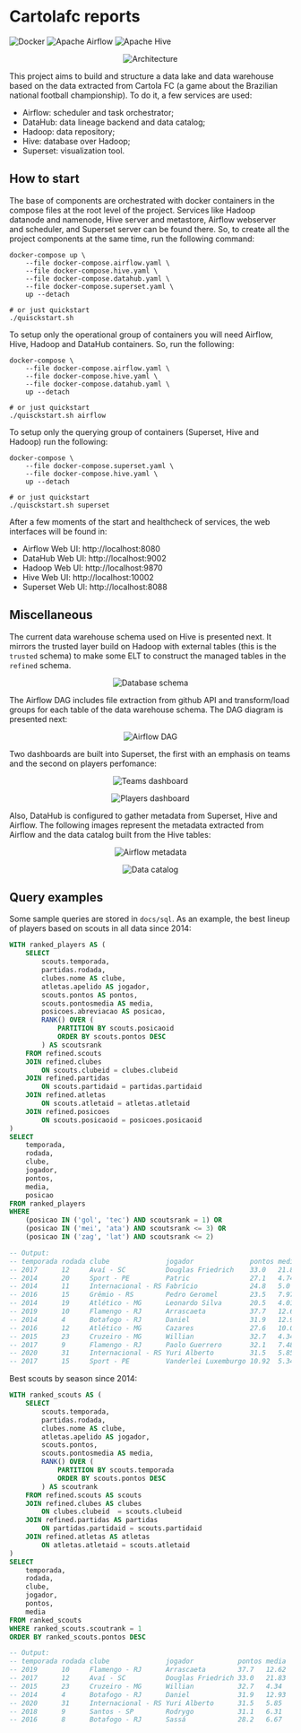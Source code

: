 # Cartolafc reports

<p>
<img alt="Docker" src="https://img.shields.io/badge/docker-%230db7ed.svg?&style=for-the-badge&logo=docker&logoColor=white"/>
<img alt="Apache Airflow" src="https://img.shields.io/badge/apacheairflow-%23017cee.svg?&style=for-the-badge&logo=apache-airflow&logoColor=white"/>
<img alt="Apache Hive" src="https://img.shields.io/badge/apachehive-%23FDEE21.svg?&style=for-the-badge&logo=apache-hive&logoColor=black"/>
</p>

<p align="center">
<img alt="Architecture" src="./docs/architecture.jpg"/>
</p>

This project aims to build and structure a data lake and data warehouse based on the data extracted from Cartola FC (a game about the Brazilian national football championship). To do it, a few services are used:

- Airflow: scheduler and task orchestrator;
- DataHub: data lineage backend and data catalog;
- Hadoop: data repository;
- Hive: database over Hadoop;
- Superset: visualization tool.

## How to start

The base of components are orchestrated with docker containers in the compose files at the root level of the project. Services like Hadoop datanode and namenode, Hive server and metastore, Airflow webserver and scheduler, and Superset server can be found there. So, to create all the project components at the same time, run the following command:

```shell
docker-compose up \
    --file docker-compose.airflow.yaml \
    --file docker-compose.hive.yaml \
    --file docker-compose.datahub.yaml \
    --file docker-compose.superset.yaml \
    up --detach

# or just quickstart
./quisckstart.sh
```

To setup only the operational group of containers you will need Airflow, Hive, Hadoop and DataHub containers. So, run the following:

```shell
docker-compose \
    --file docker-compose.airflow.yaml \
    --file docker-compose.hive.yaml \
    --file docker-compose.datahub.yaml \
    up --detach

# or just quickstart
./quisckstart.sh airflow
```

To setup only the querying group of containers (Superset, Hive and Hadoop) run the following:

```shell
docker-compose \
    --file docker-compose.superset.yaml \
    --file docker-compose.hive.yaml \
    up --detach

# or just quickstart
./quisckstart.sh superset
```

After a few moments of the start and healthcheck of services, the web interfaces will be found in:
- Airflow Web UI: http://localhost:8080
- DataHub Web UI: http://localhost:9002
- Hadoop Web UI: http://localhost:9870
- Hive Web UI: http://localhost:10002
- Superset Web UI: http://localhost:8088

## Miscellaneous

The current data warehouse schema used on Hive is presented next. It mirrors the trusted layer build on Hadoop with external tables (this is the `trusted` schema) to make some ELT to construct the managed tables in the `refined` schema.

<p align="center">
<img alt="Database schema" src="./docs/schema.png"/>
</p>

The Airflow DAG includes file extraction from github API and transform/load groups for each table of the data warehouse schema. The DAG diagram is presented next:

<p align="center">
<img alt="Airflow DAG" src="./docs/dag.png"/>
</p>

Two dashboards are built into Superset, the first with an emphasis on teams and the second on players perfomance:

<p align="center">
<img alt="Teams dashboard" src="./docs/dashboard-clubes.png"/>
</p>

<p align="center">
<img alt="Players dashboard" src="./docs/dashboard-atletas.png"/>
</p>

Also, DataHub is configured to gather metadata from Superset, Hive and Airflow. The following images represent the metadata extracted from Airflow and the data catalog built from the Hive tables:

<p align="center">
<img alt="Airflow metadata" src="./docs/task-catalog.png"/>
</p>

<p align="center">
<img alt="Data catalog" src="./docs/data-catalog.png"/>
</p>

## Query examples

Some sample queries are stored in `docs/sql`. As an example, the best lineup of players based on scouts in all data since 2014:

```sql
WITH ranked_players AS (
    SELECT
        scouts.temporada,
        partidas.rodada,
        clubes.nome AS clube,
        atletas.apelido AS jogador,
        scouts.pontos AS pontos,
        scouts.pontosmedia AS media,
        posicoes.abreviacao AS posicao,
        RANK() OVER (
            PARTITION BY scouts.posicaoid
            ORDER BY scouts.pontos DESC
        ) AS scoutsrank
    FROM refined.scouts
    JOIN refined.clubes
        ON scouts.clubeid = clubes.clubeid
    JOIN refined.partidas
        ON scouts.partidaid = partidas.partidaid
    JOIN refined.atletas
        ON scouts.atletaid = atletas.atletaid
    JOIN refined.posicoes
        ON scouts.posicaoid = posicoes.posicaoid
)
SELECT
    temporada,
    rodada,
    clube,
    jogador,
    pontos,
    media,
    posicao
FROM ranked_players
WHERE
    (posicao IN ('gol', 'tec') AND scoutsrank = 1) OR
    (posicao IN ('mei', 'ata') AND scoutsrank <= 3) OR
    (posicao IN ('zag', 'lat') AND scoutsrank <= 2)

-- Output:
-- temporada rodada clube              jogador              pontos media pos
-- 2017      12     Avaí - SC          Douglas Friedrich    33.0   21.83 gol
-- 2014      20     Sport - PE         Patric               27.1   4.74  lat
-- 2014      11     Internacional - RS Fabrício             24.8   5.0   lat
-- 2016      15     Grêmio - RS        Pedro Geromel        23.5   7.97  zag
-- 2014      19     Atlético - MG      Leonardo Silva       20.5   4.01  zag
-- 2019      10     Flamengo - RJ      Arrascaeta           37.7   12.62 mei
-- 2014      4      Botafogo - RJ      Daniel               31.9   12.93 mei
-- 2016      12     Atlético - MG      Cazares              27.6   10.02 mei
-- 2015      23     Cruzeiro - MG      Willian              32.7   4.34  ata
-- 2017      9      Flamengo - RJ      Paolo Guerrero       32.1   7.48  ata
-- 2020      31     Internacional - RS Yuri Alberto         31.5   5.85  ata
-- 2017      15     Sport - PE         Vanderlei Luxemburgo 10.92  5.34  tec
```

Best scouts by season since 2014:

```sql
WITH ranked_scouts AS (
    SELECT
        scouts.temporada,
        partidas.rodada,
        clubes.nome AS clube,
        atletas.apelido AS jogador,
        scouts.pontos,
        scouts.pontosmedia AS media,
        RANK() OVER (
            PARTITION BY scouts.temporada
            ORDER BY scouts.pontos DESC
        ) AS scoutrank
    FROM refined.scouts AS scouts
    JOIN refined.clubes AS clubes
        ON clubes.clubeid  = scouts.clubeid
    JOIN refined.partidas AS partidas
        ON partidas.partidaid = scouts.partidaid
    JOIN refined.atletas AS atletas
        ON atletas.atletaid = scouts.atletaid
)
SELECT
    temporada,
    rodada,
    clube,
    jogador,
    pontos,
    media
FROM ranked_scouts
WHERE ranked_scouts.scoutrank = 1
ORDER BY ranked_scouts.pontos DESC

-- Output:
-- temporada rodada clube              jogador           pontos media
-- 2019      10     Flamengo - RJ      Arrascaeta        37.7   12.62
-- 2017      12     Avaí - SC          Douglas Friedrich 33.0   21.83
-- 2015      23     Cruzeiro - MG      Willian           32.7   4.34
-- 2014      4      Botafogo - RJ      Daniel            31.9   12.93
-- 2020      31     Internacional - RS Yuri Alberto      31.5   5.85
-- 2018      9      Santos - SP        Rodrygo           31.1   6.31
-- 2016      8      Botafogo - RJ      Sassá             28.2   6.67
```
